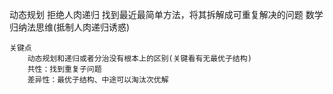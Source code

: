 动态规划
    拒绝人肉递归
    找到最近最简单方法，将其拆解成可重复解决的问题
    数学归纳法思维(抵制人肉递归诱惑)

    关键点
        动态规划和递归或者分治没有根本上的区别(关键看有无最优子结构)
        共性：找到重复子问题
        差异性：最优子结构、中途可以淘汰次优解
